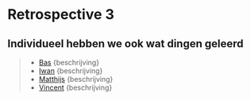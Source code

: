 # Retrospective 3

>


## Individueel hebben we ook wat dingen geleerd
> * [Bas](https://github.com/webbasedcode/documentation/blob/main/doc/members/Bas.md) {beschrijving}
> * [Iwan](https://github.com/webbasedcode/documentation/blob/main/doc/members/Iwan.md) {beschrijving}
> * [Matthijs](https://github.com/webbasedcode/documentation/blob/main/doc/members/Matthijs.md) {beschrijving}
> * [Vincent](https://github.com/webbasedcode/documentation/blob/main/doc/members/Vincent.md) {beschrijving}
